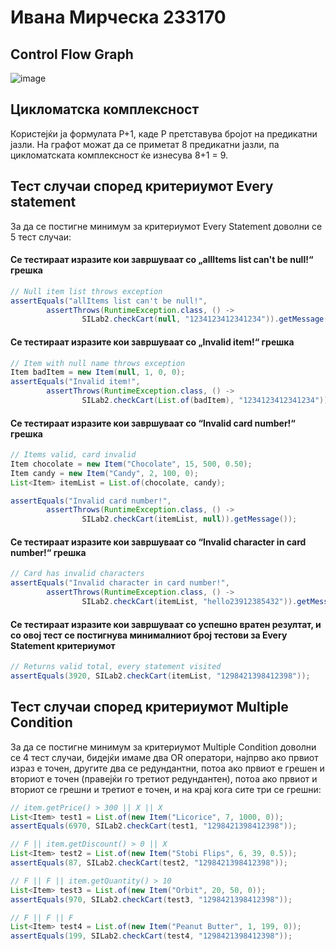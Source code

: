 # Ивана Мирческа 233170

## Control Flow Graph
![image](https://github.com/user-attachments/assets/3bf03009-cb34-4bc0-8576-244ca672b7d4)

## Цикломатска комплексност
Користејќи ја формулата P+1, каде P претставува бројот на предикатни јазли. На графот можат да се приметат 8 предикатни јазли, па цикломатската комплексност ќе изнесува 8+1 = 9.

## Тест случаи според критериумот Every statement
За да се постигне минимум за критериумот Every Statement доволни се 5 тест случаи:
#### Се тестираат изразите кои завршуваат со „allItems list can't be null!“ грешка
```java
// Null item list throws exception
assertEquals("allItems list can't be null!",
        assertThrows(RuntimeException.class, () ->
                SILab2.checkCart(null, "1234123412341234")).getMessage());
```
#### Се тестираат изразите кои завршуваат со „Invalid item!“ грешка
```java
// Item with null name throws exception
Item badItem = new Item(null, 1, 0, 0);
assertEquals("Invalid item!",
        assertThrows(RuntimeException.class, () ->
                SILab2.checkCart(List.of(badItem), "1234123412341234")).getMessage());
```
#### Се тестираат изразите кои завршуваат со “Invalid card number!“ грешка
```java
// Items valid, card invalid
Item chocolate = new Item("Chocolate", 15, 500, 0.50);
Item candy = new Item("Candy", 2, 100, 0);
List<Item> itemList = List.of(chocolate, candy);

assertEquals("Invalid card number!",
        assertThrows(RuntimeException.class, () ->
                SILab2.checkCart(itemList, null)).getMessage());
```
#### Се тестираат изразите кои завршуваат со “Invalid character in card number!“ грешка
```java
// Card has invalid characters
assertEquals("Invalid character in card number!",
        assertThrows(RuntimeException.class, () ->
                SILab2.checkCart(itemList, "hello23912385432")).getMessage());
```
#### Се тестираат изразите кои завршуваат со успешно вратен резултат, и со овој тест се постигнува минималниот број тестови за Every Statement критериумот
```java
// Returns valid total, every statement visited
assertEquals(3920, SILab2.checkCart(itemList, "1298421398412398"));
```

## Тест случаи според критериумот Multiple Condition
За да се постигне минимум за критериумот Multiple Condition доволни се 4 тест случаи, бидејќи имаме два OR оператори, најпрво ако првиот израз е точен, другите два се редундантни, потоа ако првиот е грешен и вториот е точен (правејќи го третиот редундантен), потоа ако првиот и вториот се грешни и третиот е точен, и на крај кога сите три се грешни:
```java
// item.getPrice() > 300 || X || X
List<Item> test1 = List.of(new Item("Licorice", 7, 1000, 0));
assertEquals(6970, SILab2.checkCart(test1, "1298421398412398"));
```
```java
// F || item.getDiscount() > 0 || X
List<Item> test2 = List.of(new Item("Stobi Flips", 6, 39, 0.5));
assertEquals(87, SILab2.checkCart(test2, "1298421398412398"));
```
```java
// F || F || item.getQuantity() > 10
List<Item> test3 = List.of(new Item("Orbit", 20, 50, 0));
assertEquals(970, SILab2.checkCart(test3, "1298421398412398"));
```
```java
// F || F || F
List<Item> test4 = List.of(new Item("Peanut Butter", 1, 199, 0));
assertEquals(199, SILab2.checkCart(test4, "1298421398412398"));
```
